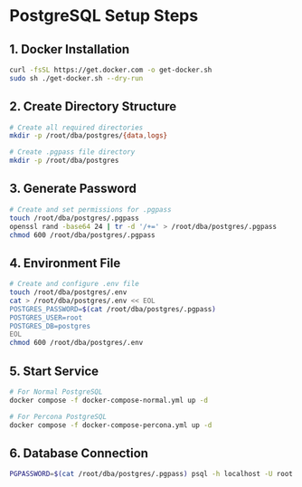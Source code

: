 # PostgreSQL Setup Steps

## 1. Docker Installation
```bash
curl -fsSL https://get.docker.com -o get-docker.sh
sudo sh ./get-docker.sh --dry-run
```

## 2. Create Directory Structure
```bash
# Create all required directories
mkdir -p /root/dba/postgres/{data,logs}

# Create .pgpass file directory
mkdir -p /root/dba/postgres
```

## 3. Generate Password
```bash
# Create and set permissions for .pgpass
touch /root/dba/postgres/.pgpass
openssl rand -base64 24 | tr -d '/+=' > /root/dba/postgres/.pgpass
chmod 600 /root/dba/postgres/.pgpass
```

## 4. Environment File
```bash
# Create and configure .env file
touch /root/dba/postgres/.env
cat > /root/dba/postgres/.env << EOL
POSTGRES_PASSWORD=$(cat /root/dba/postgres/.pgpass)
POSTGRES_USER=root
POSTGRES_DB=postgres
EOL
chmod 600 /root/dba/postgres/.env
```

## 5. Start Service
```bash
# For Normal PostgreSQL
docker compose -f docker-compose-normal.yml up -d

# For Percona PostgreSQL
docker compose -f docker-compose-percona.yml up -d
```

## 6. Database Connection
```bash
PGPASSWORD=$(cat /root/dba/postgres/.pgpass) psql -h localhost -U root -d postgres
```